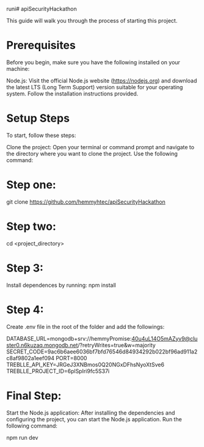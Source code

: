 runi# apiSecurityHackathon

This guide will walk you through the process of starting this project.

# Prerequisites
Before you begin, make sure you have the following installed on your machine:

Node.js: Visit the official Node.js website (https://nodejs.org) and download the latest LTS (Long Term Support) version suitable for your operating system. Follow the installation instructions provided.


# Setup Steps
To start, follow these steps:

Clone the project: Open your terminal or command prompt and navigate to the directory where you want to clone the project. Use the following command:

# Step one:
git clone https://github.com/hemmyhtec/apiSecurityHackathon

# Step two:
cd <project_directory>

# Step 3:
Install dependences by running: npm install

# Step 4: 
Create .env file in the root of the folder and add the followings: 

DATABASE_URL=mongodb+srv://hemmyPromise:40u4uL14O5mAZyv9@cluster0.n6kuzaq.mongodb.net/?retryWrites=true&w=majority
SECRET_CODE=9ac6b6aee6036bf7bfd76546d84934292b022bf96ad911a2c8af9802a1eef094
PORT=8000
TREBLLE_API_KEY=JRGeJ3XNBmos0Q20NGxDFhsNyoXtSve6
TREBLLE_PROJECT_ID=6plSpIri9fc5S37i

# Final Step:
Start the Node.js application: After installing the dependencies and configuring the project, you can start the Node.js application. Run the following command:

npm run dev
